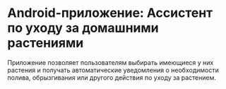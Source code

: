 # Android-приложение: Ассистент по уходу за домашними растениями
Приложение позволяет пользователям выбирать имеющиеся у них растения и получать автоматические уведомления 
о необходимости полива, обрызгивания или другого действия по уходу за растением.
